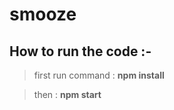 # smooze
## How to run the code :- 

> first run command : **npm install**  

> then : **npm start**
